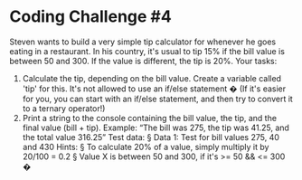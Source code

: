 # Coding Challenge #4
Steven wants to build a very simple tip calculator for whenever he goes eating in a 
restaurant. In his country, it's usual to tip 15% if the bill value is between 50 and 
300. If the value is different, the tip is 20%.
Your tasks:
1. Calculate the tip, depending on the bill value. Create a variable called 'tip' for 
this. It's not allowed to use an if/else statement � (If it's easier for you, you can 
start with an if/else statement, and then try to convert it to a ternary 
operator!)
2. Print a string to the console containing the bill value, the tip, and the final value 
(bill + tip). Example: “The bill was 275, the tip was 41.25, and the total value 
316.25”
Test data:
§ Data 1: Test for bill values 275, 40 and 430
Hints:
§ To calculate 20% of a value, simply multiply it by 20/100 = 0.2
§ Value X is between 50 and 300, if it's >= 50 && <= 300 �